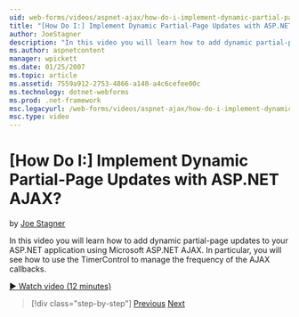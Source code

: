 ```yaml
---
uid: web-forms/videos/aspnet-ajax/how-do-i-implement-dynamic-partial-page-updates-with-aspnet-ajax
title: "[How Do I:] Implement Dynamic Partial-Page Updates with ASP.NET AJAX? | Microsoft Docs"
author: JoeStagner
description: "In this video you will learn how to add dynamic partial-page updates to your ASP.NET application using Microsoft ASP.NET AJAX. In particular, you will see ho..."
ms.author: aspnetcontent
manager: wpickett
ms.date: 01/25/2007
ms.topic: article
ms.assetid: 7559a912-2753-4866-a140-a4c6cefee00c
ms.technology: dotnet-webforms
ms.prod: .net-framework
msc.legacyurl: /web-forms/videos/aspnet-ajax/how-do-i-implement-dynamic-partial-page-updates-with-aspnet-ajax
msc.type: video
---
```

[How Do I:] Implement Dynamic Partial-Page Updates with ASP.NET AJAX?
====================
by [Joe Stagner](https://github.com/JoeStagner)

In this video you will learn how to add dynamic partial-page updates to your ASP.NET application using Microsoft ASP.NET AJAX. In particular, you will see how to use the TimerControl to manage the frequency of the AJAX callbacks.

[&#9654; Watch video (12 minutes)](https://channel9.msdn.com/Blogs/ASP-NET-Site-Videos/how-do-i-implement-dynamic-partial-page-updates-with-aspnet-ajax)

>[!div class="step-by-step"]
[Previous](how-do-i-get-started-with-aspnet-ajax.md)
[Next](how-do-i-make-client-side-network-callbacks-with-aspnet-ajax.md)
